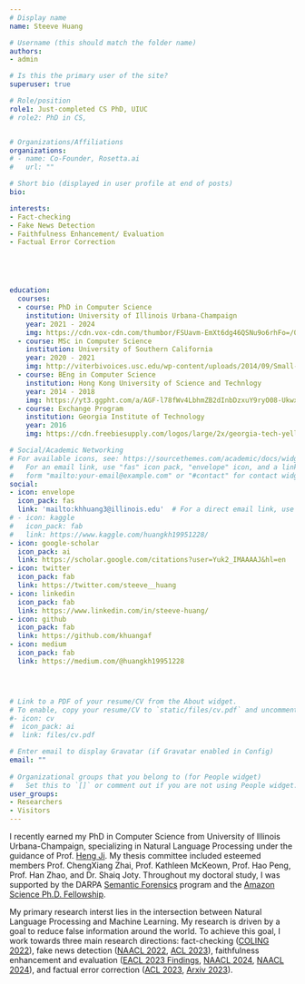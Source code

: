 ```yaml
---
# Display name
name: Steeve Huang

# Username (this should match the folder name)
authors:
- admin

# Is this the primary user of the site?
superuser: true

# Role/position
role1: Just-completed CS PhD, UIUC
# role2: PhD in CS,


# Organizations/Affiliations
organizations:
# - name: Co-Founder, Rosetta.ai
#   url: ""

# Short bio (displayed in user profile at end of posts)
bio: 

interests:
- Fact-checking
- Fake News Detection
- Faithfulness Enhancement/ Evaluation
- Factual Error Correction





education:
  courses:
  - course: PhD in Computer Science
    institution: University of Illinois Urbana-Champaign
    year: 2021 - 2024
    img: https://cdn.vox-cdn.com/thumbor/FSUavm-EmXt6dg46QSNu9o6rhFo=/0x0:800x400/1400x1400/filters:focal(336x136:464x264):format(jpeg)/cdn.vox-cdn.com/uploads/chorus_image/image/56187477/DHNkdRfXoAEp2VD.0.jpg
  - course: MSc in Computer Science
    institution: University of Southern California
    year: 2020 - 2021
    img: http://viterbivoices.usc.edu/wp-content/uploads/2014/09/Small-Use-Shield_GoldOnCard.jpg
  - course: BEng in Computer Science
    institution: Hong Kong University of Science and Technlogy
    year: 2014 - 2018
    img: https://yt3.ggpht.com/a/AGF-l78fWv4LbhmZB2dInbDzxuY9ryO08-UkwxzTqQ=s900-c-k-c0xffffffff-no-rj-mo
  - course: Exchange Program
    institution: Georgia Institute of Technology
    year: 2016
    img: https://cdn.freebiesupply.com/logos/large/2x/georgia-tech-yellow-jackets-2-logo-png-transparent.png

# Social/Academic Networking
# For available icons, see: https://sourcethemes.com/academic/docs/widgets/#icons
#   For an email link, use "fas" icon pack, "envelope" icon, and a link in the
#   form "mailto:your-email@example.com" or "#contact" for contact widget.
social:
- icon: envelope
  icon_pack: fas
  link: 'mailto:khhuang3@illinois.edu'  # For a direct email link, use "mailto:test@example.org".
# - icon: kaggle
#   icon_pack: fab
#   link: https://www.kaggle.com/huangkh19951228/  
- icon: google-scholar
  icon_pack: ai
  link: https://scholar.google.com/citations?user=Yuk2_IMAAAAJ&hl=en
- icon: twitter
  icon_pack: fab
  link: https://twitter.com/steeve__huang    
- icon: linkedin
  icon_pack: fab
  link: https://www.linkedin.com/in/steeve-huang/
- icon: github
  icon_pack: fab
  link: https://github.com/khuangaf
- icon: medium
  icon_pack: fab
  link: https://medium.com/@huangkh19951228  




# Link to a PDF of your resume/CV from the About widget.
# To enable, copy your resume/CV to `static/files/cv.pdf` and uncomment the lines below.  
#- icon: cv
#  icon_pack: ai
#  link: files/cv.pdf

# Enter email to display Gravatar (if Gravatar enabled in Config)
email: ""
  
# Organizational groups that you belong to (for People widget)
#   Set this to `[]` or comment out if you are not using People widget.  
user_groups:
- Researchers
- Visitors
---
```


I recently earned my PhD in Computer Science from University of Illinois Urbana-Champaign, specializing in Natural Language Processing under the guidance of Prof. [Heng Ji](http://blender.cs.illinois.edu/hengji.html). My thesis committee included esteemed members Prof. ChengXiang Zhai, Prof. Kathleen McKeown, Prof. Hao Peng, Prof. Han Zhao, and Dr. Shaiq Joty. Throughout my doctoral study, I was supported by the DARPA [Semantic Forensics](https://www.darpa.mil/program/semantic-forensics) program and the [Amazon Science Ph.D. Fellowship](https://cs.illinois.edu/news/Amazon-names-Huang-Zhong-inagural-fellows-AICE-research). 


My primary research interst lies in the intersection between Natural Language Processing and Machine Learning. My research is driven by a goal to reduce false information around the world. To achieve this goal, I work towards three main research directions: fact-checking ([COLING 2022](https://aclanthology.org/2022.coling-1.86/)), fake news detection ([NAACL 2022](https://aclanthology.org/2022.naacl-main.40/), [ACL 2023](https://aclanthology.org/2023.acl-long.815/)), faithfulness enhancement and evaluation ([EACL 2023 Findings](https://aclanthology.org/2023.findings-eacl.37/), [NAACL 2024](https://arxiv.org/abs/2311.09521), [NAACL 2024](https://arxiv.org/abs/2309.09369)), and factual error correction ([ACL 2023](https://aclanthology.org/2023.acl-long.311/), [Arxiv 2023](https://arxiv.org/abs/2312.10160)).


